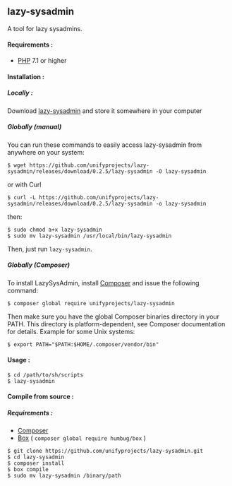 ## lazy-sysadmin
A tool for lazy sysadmins.


#### Requirements :
- [PHP](https://secure.php.net) 7.1 or higher

#### Installation :

##### Locally :
Download [lazy-sysadmin](https://github.com/unifyprojects/lazy-sysadmin/releases/download/0.2.5/lazy-sysadmin
) and store it somewhere in your computer
##### Globally (manual)

You can run these commands to easily access lazy-sysadmin from anywhere on your system:
```console
$ wget https://github.com/unifyprojects/lazy-sysadmin/releases/download/0.2.5/lazy-sysadmin -O lazy-sysadmin
```
or with Curl
```console
$ curl -L https://github.com/unifyprojects/lazy-sysadmin/releases/download/0.2.5/lazy-sysadmin -o lazy-sysadmin
```
then:
```console
$ sudo chmod a+x lazy-sysadmin
$ sudo mv lazy-sysadmin /usr/local/bin/lazy-sysadmin
```
Then, just run `lazy-sysadmin`.

##### Globally (Composer)
To install LazySysAdmin, install [Composer](https://getcomposer.org) and issue the following command:
```console
$ composer global require unifyprojects/lazy-sysadmin
```
Then make sure you have the global Composer binaries directory in your PATH. This directory is platform-dependent, see Composer documentation for details. Example for some Unix systems:

```console
$ export PATH="$PATH:$HOME/.composer/vendor/bin"
```

#### Usage :

```console
$ cd /path/to/sh/scripts
$ lazy-sysadmin
```

#### Compile from source :

##### Requirements :
- [Composer](https://getcomposer.org)
- [Box](https://github.com/humbug/box) ( `composer global require humbug/box` )

```console
$ git clone https://github.com/unifyprojects/lazy-sysadmin.git
$ cd lazy-sysadmin
$ composer install
$ box compile
$ sudo mv lazy-sysadmin /binary/path
```
